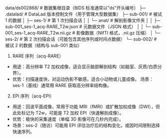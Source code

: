 data/ds002868/ # 数据集根目录（BIDS 标准通常以"ds"开头编号）
├─ .datalad/ # DataLad 版本控制文件（用于管理大型数据集）
├─ sub-001/ # 被试 1 的数据
│ ├─ ses-1/ # 第 1 次扫描会话
│ │ └─ anat/ # 解剖影像文件夹
│ │ ├─ sub-001_ses-1_acq-RARE_T2w.json # 元数据文件（JSON 格式）
│ │ └─ sub-001_ses-1_acq-RARE_T2w.nii.gz # 影像数据（NIfTI 格式，.nii.gz 压缩）
│ └─ ses-2/ # 第 2 次扫描会话（可能包含其他序列或时间点数据）
└─ sub-002/ # 被试 2 的数据（结构与 sub-001 类似）

1. RARE 序列（acq-RARE）

- 用途：高分辨率 T2 加权成像，适合显示脑部解剖结构（如脑室、灰质/白质分界）。
- 优势：扫描速度快，对运动伪影不敏感，适合小动物或儿童成像。
  场景：ses-1（基线）通常用 RARE 获取高分辨率结构像。

2. EPI 序列（acq-EPI）

- 用途：回波平面成像，常用于功能 MRI（fMRI）或扩散加权成像（DWI），但此处标记为 T2w，可能是 T2 加权 EPI（快速解剖成像）。
- 优势：极快的采集速度（单幅 3D 影像可在几秒内完成）。
- 场景：ses-2（随访）可能用 EPI 评估治疗后的结构变化，或因时间限制选择快速序列。
